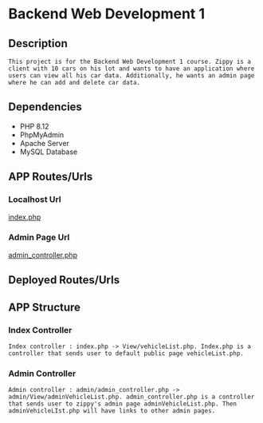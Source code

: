# Backend Web Development 1

## Description

`This project is for the Backend Web Development 1 course. Zippy is a client with 10 cars on his lot and wants to have an application where users can view all his car data. Additionally, he wants an admin page where he can add and delete car data.`

## Dependencies

- PHP 8.12
- PhpMyAdmin
- Apache Server
- MySQL Database

## APP Routes/Urls

### Localhost Url

[index.php](http://localhost/zippy-used-autos/index.php)

### Admin Page Url

[admin_controller.php](http://localhost/zippy-used-autos/View/admin/admin_controller.php)

## Deployed Routes/Urls

## APP Structure

### Index Controller

`Index controller : index.php -> View/vehicleList.php. Index.php is a controller that sends user to default public page vehicleList.php.`

### Admin Controller

`Admin controller : admin/admin_controller.php -> admin/View/adminVehicleList.php. admin_controller.php is a controller that sends user to zippy's admin page adminVehicleList.php. Then adminVehicleLIst.php will have links to other admin pages.`
